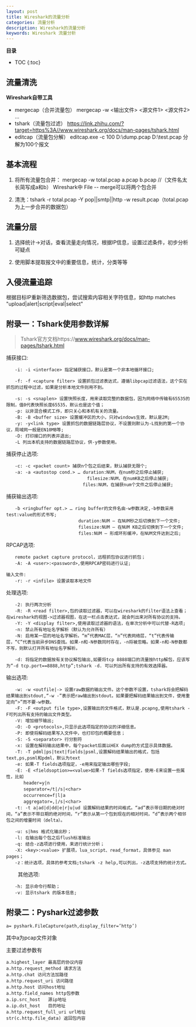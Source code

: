 ```yaml
---
layout: post
title: Wireshark的流量分析
categories: 流量分析
description: Wireshark的流量分析
keywords: Wireshark 流量分析
---
```


**目录**

* TOC
{:toc}


## 流量清洗

**Wireshark自带工具**

+ mergecap（合并流量包） mergecap -w <输出文件> <源文件1> <源文件2> …
+ tshark（流量包过滤） https://link.zhihu.com/?target=https%3A//www.wireshark.org/docs/man-pages/tshark.html
+ editcap（流量包分解） editcap.exe -c 100 D:\dump.pcap D:\test.pcap 分解为100个报文

## 基本流程

1. 将所有流量包合并：
mergecap -w total.pcap a.pcap b.pcap //（文件名太长简写成a和b） Wireshark中 File -- merge可以将两个包合并

2. 清洗：tshark -r total.pcap -Y pop||smtp||http -w result.pcap（total.pcap为上一步合并的数据包）

## 流量分层
1. 选择统计→对话，查看流量走向情况，根据IP信息，设置过滤条件，初步分析可疑点

2. 使用脚本提取报文中的重要信息，统计，分类等等


## 入侵流量追踪

根据目标IP重新筛选数据包，尝试搜索内容相关字符信息，如http matches "upload|alert|script|eval|select"



## 附录一：Tshark使用参数详解
> Tshark官方文档https://www.wireshark.org/docs/man-pages/tshark.html

捕获接口:
```
　　-i: -i <interface> 指定捕获接口，默认是第一个非本地循环接口;

　　-f: -f <capture filter> 设置抓包过滤表达式，遵循libpcap过滤语法，这个实在抓包的过程中过滤，如果是分析本地文件则用不到。

　　-s: -s <snaplen> 设置快照长度，用来读取完整的数据包，因为网络中传输有65535的限制，值0代表快照长度65535，默认也是这个值；
　　-p: 以非混合模式工作，即只关心和本机有关的流量。
　　-B: -B <buffer size> 设置缓冲区的大小，只对windows生效，默认是2M;
　　-y: -y<link type> 设置抓包的数据链路层协议，不设置则默认为-L找到的第一个协议，局域网一般是EN10MB等;
　　-D: 打印接口的列表并退出;
　　-L 列出本机支持的数据链路层协议，供-y参数使用。
```

捕获停止选项:
```
　　-c: -c <packet count> 捕获n个包之后结束，默认捕获无限个;
　　-a: -a <autostop cond.> … duration:NUM，在num秒之后停止捕获;
　　　　　　　　　　　　　　　　　　 filesize:NUM，在numKB之后停止捕获;
　　　　　　　　　　　　　　　　　 files:NUM，在捕获num个文件之后停止捕获;
```

捕获输出选项:
```
　　-b <ringbuffer opt.> … ring buffer的文件名由-w参数决定,-b参数采用test:value的形式书写;
　　　　　　　　　　　　　　　　 duration:NUM – 在NUM秒之后切换到下一个文件;
　　　　　　　　　　　　　　　　 filesize:NUM – 在NUM KB之后切换到下一个文件;
　　　　　　　　　　　　　　　　 files:NUM – 形成环形缓冲，在NUM文件达到之后;
```

RPCAP选项:
```
　　remote packet capture protocol，远程抓包协议进行抓包；
　　-A: -A <user>:<password>,使用RPCAP密码进行认证;

输入文件:
　　-r: -r <infile> 设置读取本地文件
```

处理选项:
```
　　-2: 执行两次分析
　　-R: -R <read filter>,包的读取过滤器，可以在wireshark的filter语法上查看；在wireshark的视图->过滤器视图，在这一栏点击表达式，就会列出来对所有协议的支持。
　　-Y: -Y <display filter>,使用读取过滤器的语法，在单次分析中可以代替-R选项;
　　-n: 禁止所有地址名字解析（默认为允许所有）
　　-N: 启用某一层的地址名字解析。“m”代表MAC层，“n”代表网络层，“t”代表传输层，“C”代表当前异步DNS查找。如果-n和-N参数同时存在，-n将被忽略。如果-n和-N参数都不写，则默认打开所有地址名字解析。

　　-d: 将指定的数据按有关协议解包输出,如要将tcp 8888端口的流量按http解包，应该写为“-d tcp.port==8888,http”;tshark -d. 可以列出所有支持的有效选择器。
```


输出选项:
```
　　-w: -w <outfile|-> 设置raw数据的输出文件。这个参数不设置，tshark将会把解码结果输出到stdout,“-w -”表示把raw输出到stdout。如果要把解码结果输出到文件，使用重定向“>”而不要-w参数。
　　-F: -F <output file type>,设置输出的文件格式，默认是.pcapng,使用tshark -F可列出所有支持的输出文件类型。
　　-V: 增加细节输出;
　　-O: -O <protocols>,只显示此选项指定的协议的详细信息。
　　-P: 即使将解码结果写入文件中，也打印包的概要信息；
　　-S: -S <separator> 行分割符
　　-x: 设置在解码输出结果中，每个packet后面以HEX dump的方式显示具体数据。
　　-T: -T pdml|ps|text|fields|psml,设置解码结果输出的格式，包括text,ps,psml和pdml，默认为text
　　-e: 如果-T fields选项指定，-e用来指定输出哪些字段;
　　-E: -E <fieldsoption>=<value>如果-T fields选项指定，使用-E来设置一些属性，比如
　　　　header=y|n
　　　　separator=/t|/s|<char>
　　　　occurrence=f|l|a
　　　　aggregator=,|/s|<char>
　　-t: -t a|ad|d|dd|e|r|u|ud 设置解码结果的时间格式。“ad”表示带日期的绝对时间，“a”表示不带日期的绝对时间，“r”表示从第一个包到现在的相对时间，“d”表示两个相邻包之间的增量时间（delta）。

　　-u: s|hms 格式化输出秒；
　　-l: 在输出每个包之后flush标准输出
　　-q: 结合-z选项进行使用，来进行统计分析；
　　-X: <key>:<value> 扩展项，lua_script、read_format，具体参见 man pages；
　　-z：统计选项，具体的参考文档;tshark -z help,可以列出，-z选项支持的统计方式。
```
　　
其他选项:
```
　　-h: 显示命令行帮助；
　　-v: 显示tshark 的版本信息;
```

## 附录二：Pyshark过滤参数


`a= pyshark.FileCapture(path,display_filter=’http’)`

其中a为pcap文件对象

主要过滤参数有

```
a.highest_layer	最高层的协议内容
a.http.request_method 请求方法
a.http.chat 访问方法加路径
a.http.request_uri 访问路径
a.http.host	访问host地址
a.http.field_names http包参数
a.ip.src_host	源ip地址
a.ip.dst_host	目的地址
a.http.request_full_uri url地址
str(c.http.file_data) 返回包内容
```